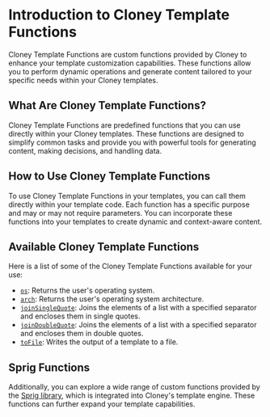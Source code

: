 # Introduction to Cloney Template Functions

Cloney Template Functions are custom functions provided by Cloney to enhance your template customization capabilities. These functions allow you to perform dynamic operations and generate content tailored to your specific needs within your Cloney templates.

## What Are Cloney Template Functions?

Cloney Template Functions are predefined functions that you can use directly within your Cloney templates. These functions are designed to simplify common tasks and provide you with powerful tools for generating content, making decisions, and handling data.

## How to Use Cloney Template Functions

To use Cloney Template Functions in your templates, you can call them directly within your template code. Each function has a specific purpose and may or may not require parameters. You can incorporate these functions into your templates to create dynamic and context-aware content.

## Available Cloney Template Functions

Here is a list of some of the Cloney Template Functions available for your use:

- [`os`](./os.md): Returns the user's operating system.
- [`arch`](./arch.md): Returns the user's operating system architecture.
- [`joinSingleQuote`](./joinSingleQuote.md): Joins the elements of a list with a specified separator and encloses them in single quotes.
- [`joinDoubleQuote`](./joinDoubleQuote.md): Joins the elements of a list with a specified separator and encloses them in double quotes.
- [`toFile`](./toFile.md): Writes the output of a template to a file.

## Sprig Functions

Additionally, you can explore a wide range of custom functions provided by the [Sprig library](https://masterminds.github.io/sprig), which is integrated into Cloney's template engine. These functions can further expand your template capabilities.
